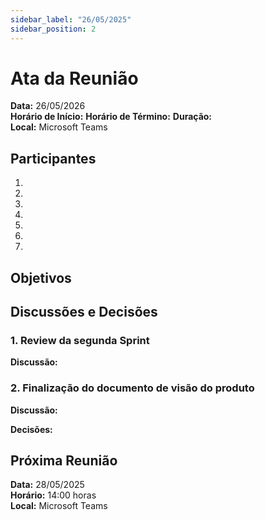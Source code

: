 ```yaml
---
sidebar_label: "26/05/2025"
sidebar_position: 2
---
```


# Ata da Reunião

**Data:** 26/05/2026  
**Horário de Início:** 
**Horário de Término:** 
**Duração:**  
**Local:** Microsoft Teams 

## Participantes

1. 
3. 
4. 
5. 
6. 
7. 
8. 

## Objetivos

## Discussões e Decisões

### 1. Review da segunda Sprint  
**Discussão:** 

### 2. Finalização do documento de visão do produto 

**Discussão:**  

**Decisões:** 


## Próxima Reunião
**Data:** 28/05/2025  
**Horário:** 14:00 horas  
**Local:** Microsoft Teams  